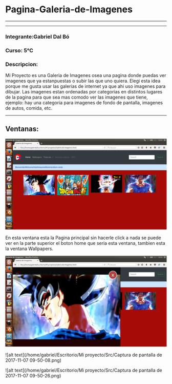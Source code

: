 # Pagina-Galeria-de-Imagenes
-----
-----

### Integrante:Gabriel Dal Bó

### Curso: 5°C

### Descripcion:

Mi Proyecto es una Galeria de Imagenes osea una pagina donde puedas ver imagenes que ya estanpuestas o subir las que uno quiera. Elegi esta idea porque me gusta usar las galerias de internet ya que ahi uso imagenes para dibujar. Las imagenes estan ordenadas por categorias en distintos lugares de la pagina para que sea mas comodo ver las imagenes que tiene, ejemplo: hay una categoria para imagenes de fondo de pantalla, imagenes de autos, comida, etc.

----

## Ventanas:
![alt text](https://github.com/GabrielDalBoH/Pagina-Galeria-de-Imagenes/blob/master/Src/Captura%20de%20pantalla%20de%202017-11-07%2010-04-11.png)

En esta ventana esta la Pagina principal sin hacerle click a nada se puede ver en la parte superior el boton home que seria esta ventana, tambien esta la ventana Wallpapers.

![alt text](https://github.com/GabrielDalBoH/Pagina-Galeria-de-Imagenes/blob/master/Src/Captura%20de%20pantalla%20de%202017-11-07%2010-04-49.png)



![alt text](/home/gabriel/Escritorio/Mi proyecto/Src/Captura de pantalla de 2017-11-07 09-50-08.png)

![alt text](/home/gabriel/Escritorio/Mi proyecto/Src/Captura de pantalla de 2017-11-07 09-50-26.png)



